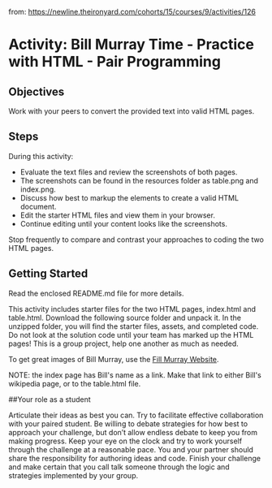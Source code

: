 from: https://newline.theironyard.com/cohorts/15/courses/9/activities/126

# Activity: Bill Murray Time - Practice with HTML - Pair Programming

## Objectives  
Work with your peers to convert the provided text into valid HTML pages.

## Steps  
During this activity:

* Evaluate the text files and review the screenshots of both pages.
* The screenshots can be found in the resources folder as table.png and index.png.
* Discuss how best to markup the elements to create a valid HTML document.
* Edit the starter HTML files and view them in your browser.
* Continue editing until your content looks like the screenshots.

Stop frequently to compare and contrast your approaches to coding the two HTML pages.

## Getting Started  
Read the enclosed README.md file for more details.

This activity includes starter files for the two HTML pages, index.html and table.html. Download the following source folder and unpack it. In the unzipped folder, you will find the starter files, assets, and completed code. Do not look at the solution code until your team has marked up the HTML pages! This is a group project, help one another as much as needed.

To get great images of Bill Murray, use the [Fill Murray Website](http://www.fillmurray.com/).

NOTE: the index page has Bill's name as a link. Make that link to either Bill's wikipedia page, or to the table.html file.

##Your role as a student

Articulate their ideas as best you can. Try to facilitate effective collaboration with your paired student. Be willing to debate strategies for how best to approach your challenge, but don’t allow endless debate to keep you from making progress. Keep your eye on the clock and try to work yourself through the challenge at a reasonable pace. You and your partner should share the responsibility for authoring ideas and code. Finish your challenge and make certain that you call talk someone through the logic and strategies implemented by your group.
